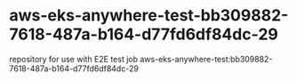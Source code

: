 # aws-eks-anywhere-test-bb309882-7618-487a-b164-d77fd6df84dc-29
repository for use with E2E test job aws-eks-anywhere-test:bb309882-7618-487a-b164-d77fd6df84dc-29
